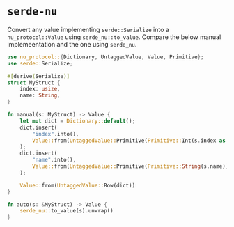 
# `serde-nu`

Convert any value implementing `serde::Serialize` into a
`nu_protocol::Value` using `serde_nu::to_value`. Compare the below manual
implemeentation and the one using `serde_nu`.

```rust
use nu_protocol::{Dictionary, UntaggedValue, Value, Primitive};
use serde::Serialize;

#[derive(Serialize)]
struct MyStruct {
    index: usize,
    name: String,
}

fn manual(s: MyStruct) -> Value {
    let mut dict = Dictionary::default();
    dict.insert(
        "index".into(),
        Value::from(UntaggedValue::Primitive(Primitive::Int(s.index as i64))),
    );
    dict.insert(
        "name".into(),
        Value::from(UntaggedValue::Primitive(Primitive::String(s.name))),
    );

    Value::from(UntaggedValue::Row(dict))
}

fn auto(s: &MyStruct) -> Value {
    serde_nu::to_value(s).unwrap()
}
```

